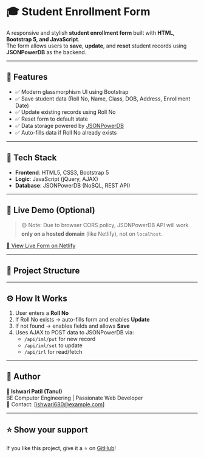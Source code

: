 # 🎓 Student Enrollment Form

A responsive and stylish **student enrollment form** built with **HTML, Bootstrap 5, and JavaScript**.  
The form allows users to **save**, **update**, and **reset** student records using **JSONPowerDB** as the backend.

---

## 📌 Features

- ✅ Modern glassmorphism UI using Bootstrap
- ✅ Save student data (Roll No, Name, Class, DOB, Address, Enrollment Date)
- ✅ Update existing records using Roll No
- ✅ Reset form to default state
- ✅ Data storage powered by [JSONPowerDB](https://login2explore.com/jpdb.html)
- ✅ Auto-fills data if Roll No already exists

---

## 📁 Tech Stack

- **Frontend**: HTML5, CSS3, Bootstrap 5
- **Logic**: JavaScript (jQuery, AJAX)
- **Database**: JSONPowerDB (NoSQL, REST API)

---

## 🔗 Live Demo (Optional)

> 🟡 Note: Due to browser CORS policy, JSONPowerDB API will work **only on a hosted domain** (like Netlify), not on `localhost`.

[🔗 View Live Form on Netlify](https://your-netlify-link.netlify.app) <!-- Replace with your actual link -->

---

## 📂 Project Structure


---

## ⚙️ How It Works

1. User enters a **Roll No**
2. If Roll No exists → auto-fills form and enables **Update**
3. If not found → enables fields and allows **Save**
4. Uses AJAX to POST data to JSONPowerDB via:
   - `/api/iml/put` for new record
   - `/api/iml/set` to update
   - `/api/irl` for read/fetch

---





## 📧 Author

**👤 Ishwari Patil (Tanul)**  
BE Computer Engineering | Passionate Web Developer  
📧 Contact: [ishwari680@example.com] 

---

## ⭐️ Show your support

If you like this project, give it a ⭐ on [GitHub](https://github.com/ishu7219/studentform)!

